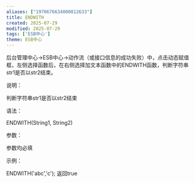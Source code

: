 ```yaml
---
aliases: ["1970676634000812633"]
title: ENDWITH
created: 2025-07-29
modified: 2025-07-29
tags: ['ESB中心']
theme: ESB中心
---
```


后台管理中心->ESB中心->动作流（或接口信息的成功失败）中，点击动态赋值框，左侧选择函数后，在右侧选择加文本函数中的ENDWITH函数，判断字符串str1是否以str2结束。

说明：

判断字符串str1是否以str2结束

语法：

ENDWITH(String1, String2)

参数：

参数均必填

示例：

ENDWITH('abc','c'); 返回true